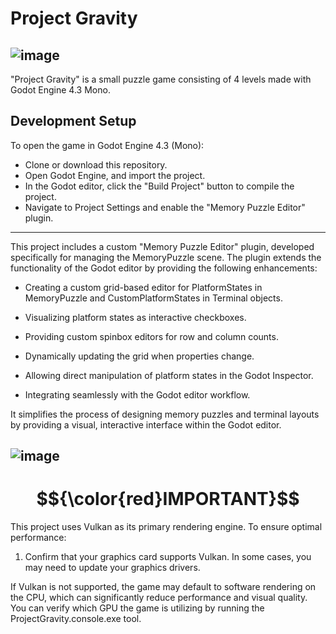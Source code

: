 # Project Gravity
![image](https://github.com/user-attachments/assets/4c569bde-1d91-484d-b7d8-d2ce17d1b10b)
---

"Project Gravity" is a small puzzle game consisting of 4 levels made with Godot Engine 4.3 Mono. 

Development Setup
--
To open the game in Godot Engine 4.3 (Mono):
- Clone or download this repository.
- Open Godot Engine, and import the project.
- In the Godot editor, click the "Build Project" button to compile the project.
- Navigate to Project Settings and enable the "Memory Puzzle Editor" plugin.
  
---

This project includes a custom "Memory Puzzle Editor" plugin, developed specifically for managing the MemoryPuzzle scene. The plugin extends the functionality of the Godot editor by providing the following enhancements:

- Creating a custom grid-based editor for PlatformStates in MemoryPuzzle and CustomPlatformStates in Terminal objects.

- Visualizing platform states as interactive checkboxes.

- Providing custom spinbox editors for row and column counts.

- Dynamically updating the grid when properties change.

- Allowing direct manipulation of platform states in the Godot Inspector.

- Integrating seamlessly with the Godot editor workflow.

It simplifies the process of designing memory puzzles and terminal layouts by providing a visual, interactive interface within the Godot editor.

![image](https://github.com/user-attachments/assets/02786199-841f-4c9e-a890-3b18d0e4dd0a)
---

# $${\color{red}IMPORTANT}$$

This project uses Vulkan as its primary rendering engine. To ensure optimal performance:

1. Confirm that your graphics card supports Vulkan. In some cases, you may need to update your graphics drivers.

If Vulkan is not supported, the game may default to software rendering on the CPU, which can significantly reduce performance and visual quality. You can verify which GPU the game is utilizing by running the ProjectGravity.console.exe tool.

